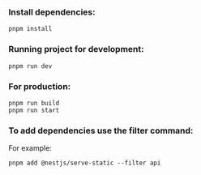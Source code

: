 ### Install dependencies: 
```
pnpm install
```
### Running project for development:
```
pnpm run dev
```
### For production: 

```
pnpm run build
pnpm run start 
```

### To add dependencies use the filter command: 
For example: 
```
pnpm add @nestjs/serve-static --filter api
```